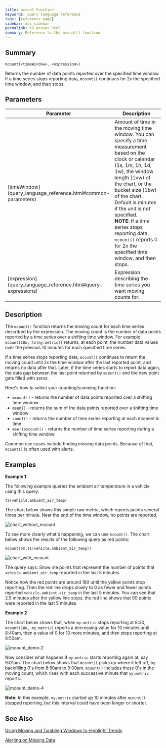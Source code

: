 ```yaml
---
title: mcount Function
keywords: query language reference
tags: [reference page]
sidebar: doc_sidebar
permalink: ts_mcount.html
summary: Reference to the mcount() function
---
```


## Summary

```
mcount(<timeWindow>, <expression>)
```
Returns the number of data points reported over the specified time window. If a time series stops reporting data, `mcount()` continues for 2x the specified time window, and then stops.

## Parameters

<table>
<tbody>
<thead>
<tr><th width="20%">Parameter</th><th width="80%">Description</th></tr>
</thead>
<tr>
<td markdown="span">[timeWindow](query_language_reference.html#common-parameters)</td>
<td>Amount of time in the moving time window. You can specify a time measurement based on the clock or calendar (1s, 1m, 1h, 1d, 1w), the window length (1vw) of the chart, or the bucket size (1bw) of the chart. Default is minutes if the unit is not specified.

<div><strong>NOTE</strong>: If a time series stops reporting data, <code>mcount()</code> reports 0 for 2x the specified time window, and then stops.</div></td></tr>
<tr>
<td markdown="span"> [expression](query_language_reference.html#query-expressions)</td>
<td>Expression describing the time series you want moving counts for.  </td>
</tr>
</tbody>
</table>

## Description

The `mcount()` function returns the moving count for each time series described by the expression. The moving count is the number of data points reported by a time series over a shifting time window. For example, `mcount(10m, ts(my.metric))` returns, at each point, the number data values over the previous 10 minutes for each specified time series.

If a time series stops reporting data, `mcount()` continues to return the moving count until 2x the time window after the last reported point, and returns no data after that. Later, if the time series starts to report data again, the data gap between the last point returned by `mcount()` and the new point gets filled with zeros.

Here's how to select your counting/summing function:

* `mcount()` - returns the number of data points reported over a shifting time window
* `msum()` - returns the sum of the data points reported over a shifting time window
* `count()` - returns the number of time series reporting at each moment in time
* `mseriescount()` - returns the number of time series reporting during a shifting time window

Common use cases include finding missing data points. Because of that, `mcount()` is often used with alerts. 

## Examples

**Example 1** 

The following example queries the ambient air temperature in a vehicle using this query:

`ts(vehicle.ambient_air_temp)`

The chart below shows this simple raw metric, which reports points several times per minute. Near the end of the time window, no points are reported.

![chart_without_mcount](images/mcount_1.png)

To see more clearly what's happening, we can use `mcount()`. The chart below shows the results of the following query as red points:

`mcount(5m,ts(vehicle.ambient_air_temp))`

![chart_with_mcount](images/mcount_2.png)

The query says: Show me points that represent the number of points that `vehicle.ambient_air_temp` reported in the last 5 minutes.

Notice how the red points are around 180 until the yellow points stop reporting. Then the red line drops slowly to 0 as fewer and fewer points reported `vehicle.ambient_air_temp` in the last 5 minutes. You can see that 2.5 minutes after the yellow line stops, the red line shows that 90 points were reported in the last 5 minutes.

**Example 2** 

The chart below shows that, when `my.metric` stops reporting at 8:30, `mcount(10m, my.metric)` reports a decreasing value for 10 minutes until 8:40am, then a value of 0 for 10 more minutes, and then stops reporting at 8:50am.

![mcount_demo-2](images/mcount_demo-2.png)


Now consider what happens if `my.metric` starts reporting again at, say 9:01am. The chart below shows that `mcount()` picks up where it left off, by backfilling 0's from 8:50am to 9:00am. `mcount()` includes these 0's in the moving count, which rises with each successive minute that `my.metric` reports.

![mcount_demo-4](images/mcount_demo-4.png)

**Note:** In this example, `my.metric` started up 10 minutes after `mcount()` stopped reporting, but this interval could have been longer or shorter.


## See Also

[Using Moving and Tumbling Windows to Highlight Trends](query_language_windows_trends.html)

[Alerting on Missing Data](alerts_missing_data.html)

<!---
[Account for Missing Data Points](.html#account-for-missing-data-points)
--->
